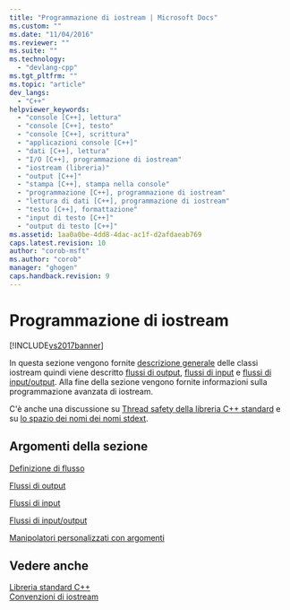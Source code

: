 ```yaml
---
title: "Programmazione di iostream | Microsoft Docs"
ms.custom: ""
ms.date: "11/04/2016"
ms.reviewer: ""
ms.suite: ""
ms.technology: 
  - "devlang-cpp"
ms.tgt_pltfrm: ""
ms.topic: "article"
dev_langs: 
  - "C++"
helpviewer_keywords: 
  - "console [C++], lettura"
  - "console [C++], testo"
  - "console [C++], scrittura"
  - "applicazioni console [C++]"
  - "dati [C++], lettura"
  - "I/O [C++], programmazione di iostream"
  - "iostream (libreria)"
  - "output [C++]"
  - "stampa [C++], stampa nella console"
  - "programmazione [C++], programmazione di iostream"
  - "lettura di dati [C++], programmazione di iostream"
  - "testo [C++], formattazione"
  - "input di testo [C++]"
  - "output di testo [C++]"
ms.assetid: 1aa0a0be-4dd8-4dac-ac1f-d2afdaeab769
caps.latest.revision: 10
author: "corob-msft"
ms.author: "corob"
manager: "ghogen"
caps.handback.revision: 9
---
```

# Programmazione di iostream
[!INCLUDE[vs2017banner](../assembler/inline/includes/vs2017banner.md)]

In questa sezione vengono fornite [descrizione generale](../standard-library/what-a-stream-is.md) delle classi iostream quindi viene descritto [flussi di output](../standard-library/output-streams.md), [flussi di input](../standard-library/input-streams.md) e [flussi di input\/output](../standard-library/input-output-streams.md).  Alla fine della sezione vengono fornite informazioni sulla programmazione avanzata di iostream.  
  
 C'è anche una discussione su [Thread safety della libreria C\+\+ standard](../standard-library/thread-safety-in-the-cpp-standard-library.md) e su [lo spazio dei nomi dei nomi stdext](../standard-library/stdext-namespace.md).  
  
## Argomenti della sezione  
 [Definizione di flusso](../standard-library/what-a-stream-is.md)  
  
 [Flussi di output](../standard-library/output-streams.md)  
  
 [Flussi di input](../standard-library/input-streams.md)  
  
 [Flussi di input\/output](../standard-library/input-output-streams.md)  
  
 [Manipolatori personalizzati con argomenti](../standard-library/custom-manipulators-with-arguments.md)  
  
## Vedere anche  
 [Libreria standard C\+\+](../standard-library/cpp-standard-library-reference.md)   
 [Convenzioni di iostream](../standard-library/iostreams-conventions.md)
